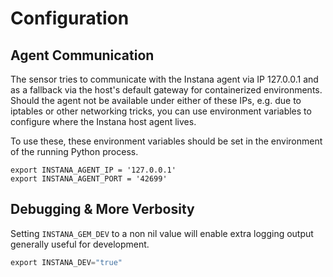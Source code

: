 # Configuration

## Agent Communication

The sensor tries to communicate with the Instana agent via IP 127.0.0.1 and as a fallback via the host's default gateway for containerized environments. Should the agent not be available under either of these IPs, e.g. due to iptables or other networking tricks, you can use environment variables to configure where the Instana host agent lives.

To use these, these environment variables should be set in the environment of the running Python process.

```shell
export INSTANA_AGENT_IP = '127.0.0.1'
export INSTANA_AGENT_PORT = '42699'
```

## Debugging & More Verbosity

Setting `INSTANA_GEM_DEV` to a non nil value will enable extra logging output generally useful
for development.

```Python
export INSTANA_DEV="true"
```
